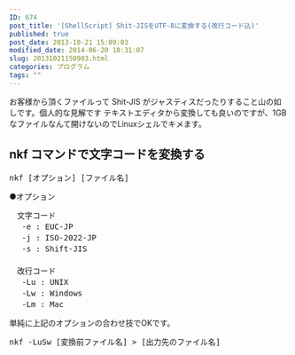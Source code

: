 ```yaml
---
ID: 674
post_title: '[ShellScript] Shit-JISをUTF-8に変換する(改行コード込)'
published: true
post_date: 2013-10-21 15:09:03
modified_date: 2014-06-20 10:31:07
slug: 20131021150903.html
categories: プログラム
tags: ""
---
```

お客様から頂くファイルって Shit-JIS がジャスティスだったりすること山の如しです。<span class="text-muted">個人的な見解です</span>
テキストエディタから変換しても良いのですが、1GBなファイルなんて開けないのでLinuxシェルでキメます。
<!--more-->
<h2>nkf コマンドで文字コードを変換する</h2>

<pre>nkf [オプション] [ファイル名]</pre>
●オプション
<pre>
　文字コード
　 -e : EUC-JP
　 -j : ISO-2022-JP
　 -s : Shift-JIS
　
　改行コード
　 -Lu : UNIX
　 -Lw : Windows
　 -Lm : Mac</pre>

単純に上記のオプションの合わせ技でOKです。
<pre class="prettyprint linenums">nkf -LuSw [変換前ファイル名] > [出力先のファイル名]</pre>